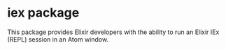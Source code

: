 # iex package

This package provides Elixir developers with the ability to run an Elixir IEx (REPL) session in an Atom window.
